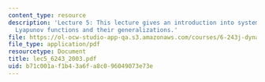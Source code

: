 ```yaml
---
content_type: resource
description: 'Lecture 5: This lecture gives an introduction into system analysis using
  Lyapunov functions and their generalizations.'
file: https://ol-ocw-studio-app-qa.s3.amazonaws.com/courses/6-243j-dynamics-of-nonlinear-systems-fall-2003/b71c001af1b43a6fa8c096049073e73e_lec5_6243_2003.pdf
file_type: application/pdf
resourcetype: Document
title: lec5_6243_2003.pdf
uid: b71c001a-f1b4-3a6f-a8c0-96049073e73e
---
```

